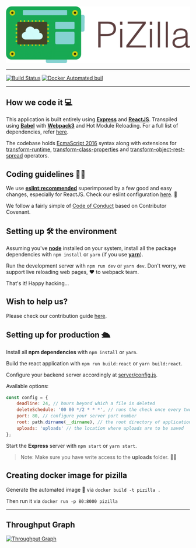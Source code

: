 ![PiZilla](/.github/assets/PiZilla-text.png)

***

[![Build Status](https://travis-ci.org/NIT-dgp/PiZilla.svg?branch=master)](https://travis-ci.org/NIT-dgp/PiZilla)
[![Docker Automated buil](https://img.shields.io/docker/automated/jrottenberg/ffmpeg.svg)](https://hub.docker.com/r/nitdgpos/pizilla/)

***

## How we code it 💻

This application is built entirely using **[Express][express]** and
**[ReactJS][react]**. Transpiled using **[Babel][babel]** with
**[Webpack3][webpack]** and Hot Module Reloading.
For a full list of dependencies, refer [here](/package.json).

The codebase holds [EcmaScript 2016][es7] syntax along with extensions for
[transform-runtime][tr], [transform-class-properties][tcp]
and [transform-object-rest-spread][tors] operators.

## Coding guidelines 🙌🏻

We use **[eslint:recommended][eslint]** superimposed by a few good and easy
changes, especially for ReactJS. Check our eslint configuration
[here](/.eslintrc). 🔧

We follow a fairly simple of [Code of Conduct](/.github/CODE_OF_CONDUCT.md)
based on Contributor Covenant.

## Setting up 🛠 the environment

Assuming you've **[node][node]** installed on your system, install all the
package dependencies with `npm install` or `yarn` (if you use **[yarn][yarn]**).

Run the development server with `npm run dev` or `yarn dev`. Don't worry, we
support live reloading web pages, ❤️ to webpack team.

That's it! Happy hacking...

## Wish to help us?

Please check our contribution guide [here](/.github/CONTRIBUTING.md).

## Setting up for production 🛳

Install all **npm dependencies** with `npm install` or `yarn`.

Build the react application with `npm run build:react` or `yarn build:react`.

Configure your backend server accordingly at
[server/config.js](/server/config.js).

Available options:
```javascript
const config = {
    deadline: 24, // hours beyond which a file is deleted
    deleteSchedule: '00 00 */2 * * *', // runs the check once every two hours
    port: 80, // configure your server port number
    root: path.dirname(__dirname), // the root directory of application
    uploads: 'uploads' // the location where uploads are to be saved
};
```

Start the **Express** server with `npm start` or `yarn start`.

> Note: Make sure you have write access to the **uploads** folder. 👍🏻

## Creating docker image for pizilla

Generate the automated image 🐳 via `docker build -t pizilla .`

Then run it via `docker run -p 80:8000 pizilla`

***

## Throughput Graph

[![Throughput Graph](https://graphs.waffle.io/NIT-dgp/PiZilla/throughput.svg)](https://waffle.io/NIT-dgp/PiZilla/metrics/throughput)

[nitdgpos]: https://github.com/NIT-dgp
[express]: https://expressjs.com
[react]: https://facebook.github.io/react
[babel]: https://babeljs.io
[webpack]: https://webpack.js.org/concepts/
[es7]: https://www.ecma-international.org/ecma-262/7.0/
[tr]: https://babeljs.io/docs/plugins/transform-runtime/
[tcp]: https://babeljs.io/docs/plugins/transform-class-properties/
[tors]: https://babeljs.io/docs/plugins/transform-object-rest-spread/
[eslint]: https://eslint.org/docs/rules/
[node]: https://npmjs.org
[yarn]: https://yarnpkg.com
